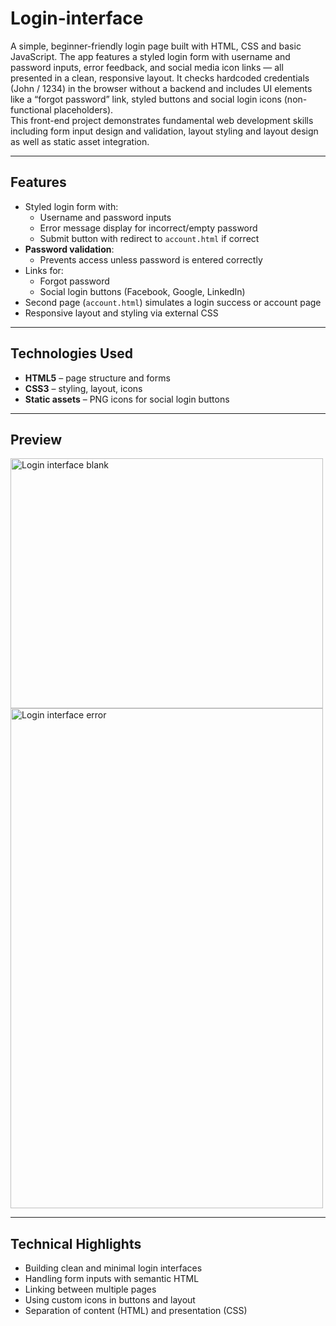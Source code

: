 # Login-interface

A simple, beginner-friendly login page built with HTML, CSS and basic JavaScript. The app features a styled login form with username and password inputs, error feedback, and social media icon links — all presented in a clean, responsive layout. It checks hardcoded credentials (John / 1234) in the browser without a backend and includes UI elements like a “forgot password” link, styled buttons and social login icons (non-functional placeholders).  
This front-end project demonstrates fundamental web development skills including form input design and validation, layout styling and layout design as well as static asset integration.

---

## Features

- Styled login form with:
  - Username and password inputs
  - Error message display for incorrect/empty password
  - Submit button with redirect to `account.html` if correct
- **Password validation**:
  - Prevents access unless password is entered correctly
- Links for:
  - Forgot password
  - Social login buttons (Facebook, Google, LinkedIn)
- Second page (`account.html`) simulates a login success or account page
- Responsive layout and styling via external CSS

---

## Technologies Used

- **HTML5** – page structure and forms
- **CSS3** – styling, layout, icons
- **Static assets** – PNG icons for social login buttons

---

## Preview

<p float="left">

<img width="500" height="400" alt="Login interface blank" src="https://github.com/user-attachments/assets/34944db9-9375-4896-b307-f28bb5c11732" />
<img width="500" height="800" alt="Login interface error" src="https://github.com/user-attachments/assets/93b4050b-885d-421d-a077-f22543936acc" />

</p>

---

## Technical Highlights

- Building clean and minimal login interfaces  
- Handling form inputs with semantic HTML  
- Linking between multiple pages  
- Using custom icons in buttons and layout  
- Separation of content (HTML) and presentation (CSS)  

